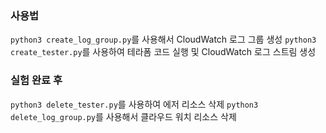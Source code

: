 ### 사용법

`python3 create_log_group.py`를 사용해서 CloudWatch 로그 그룹 생성
`python3 create_tester.py`를 사용하여 테라폼 코드 실행 및 CloudWatch 로그 스트림 생성

### 실험 완료 후

`python3 delete_tester.py`를 사용하여 에저 리소스 삭제
`python3 delete_log_group.py`를 사용해서 클라우드 워치 리소스 삭제
